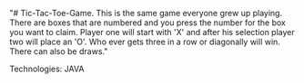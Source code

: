 "# Tic-Tac-Toe-Game. This is the same game everyone grew up playing. There are boxes that are numbered and you press the number for the box you want to claim. Player one will start with 'X' and after his selection player two will place an 'O'. Who ever gets three in a row or diagonally will win. There can also be draws." 




Technologies:
JAVA
